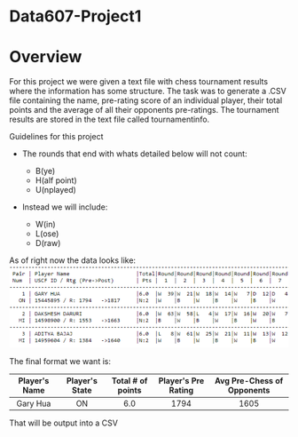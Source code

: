 # Data607-Project1

# Overview

For this project we were given a text file with chess tournament results where the information has some structure. The task was to generate a .CSV file containing the name, pre-rating score of an individual player, their total points and the average of all their opponents pre-ratings. The tournament results are stored in the text file called tournamentinfo. 

Guidelines for this project

* The rounds that end with whats detailed below will not count:  
    + B(ye)  
    + H(alf point)  
    + U(nplayed)  

* Instead we will include:   
    + W(in)   
    + L(ose)   
    + D(raw)   

As of right now the data looks like:  
![tournament table](https://github.com/moiyajosephs/Data607-Project1/blob/main/tournament_sc%20(2).png)


The final format we want is:


| Player's Name        | Player's State     | Total # of points  | Player's Pre Rating | Avg Pre-Chess of Opponents |
|:--------------------:|:------------------:|:------------------:|:-------------------:|:--------------------------:|
| Gary Hua             | ON                 | 6.0                | 1794                | 1605                       | 

That will be output into a CSV
